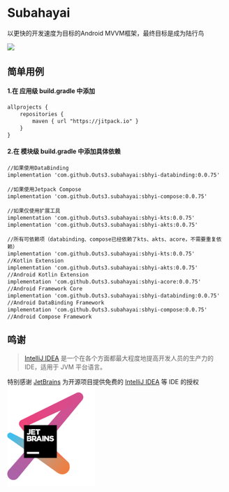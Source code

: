 # Subahayai

以更快的开发速度为目标的Android MVVM框架，最终目标是成为陆行鸟  
  
[![](https://jitpack.io/v/Outs3/subahayai.svg)](https://jitpack.io/#Outs3/subahayai)  
  
## 简单用例
#### 1.在 应用级 build.gradle 中添加
```
allprojects {  
    repositories {  
        maven { url "https://jitpack.io" }  
    }  
}
```

   
#### 2.在 模块级 build.gradle 中添加具体依赖
```
//如果使用DataBinding  
implementation 'com.github.Outs3.subahayai:sbhyi-databinding:0.0.75'
  
//如果使用Jetpack Compose  
implementation 'com.github.Outs3.subahayai:sbhyi-compose:0.0.75'
  
//如果仅使用扩展工具  
implementation 'com.github.Outs3.subahayai:sbhyi-kts:0.0.75'
implementation 'com.github.Outs3.subahayai:sbhyi-akts:0.0.75'
  
//所有可依赖项（databinding、compose已经依赖了kts、akts、acore，不需要重复依赖）  
implementation 'com.github.Outs3.subahayai:sbhyi-kts:0.0.75'			//Kotlin Extension
implementation 'com.github.Outs3.subahayai:sbhyi-akts:0.0.75'			//Android Kotlin Extension
implementation 'com.github.Outs3.subahayai:sbhyi-acore:0.0.75'			//Android Framework Core
implementation 'com.github.Outs3.subahayai:sbhyi-databinding:0.0.75'		//Android DataBinding Framework
implementation 'com.github.Outs3.subahayai:sbhyi-compose:0.0.75'			//Android Compose Framework
```

## 鸣谢

> [IntelliJ IDEA](https://zh.wikipedia.org/zh-hans/IntelliJ_IDEA) 是一个在各个方面都最大程度地提高开发人员的生产力的 IDE，适用于 JVM 平台语言。

特别感谢 [JetBrains](https://www.jetbrains.com/?from=Subahayai)
为开源项目提供免费的 [IntelliJ IDEA](https://www.jetbrains.com/idea/?from=Subahayai) 等 IDE 的授权  
[<img src=".github/jetbrains-variant-3.png" width="200"/>](https://www.jetbrains.com/?from=Subahayai)